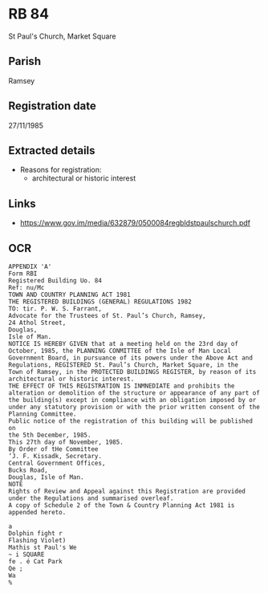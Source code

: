 # RB 84

St Paul's Church, Market Square

## Parish
Ramsey

## Registration date
27/11/1985

## Extracted details
* Reasons for registration:
  - architectural or historic interest


## Links
- https://www.gov.im/media/632879/0500084regbldstpaulschurch.pdf

## OCR
```
APPENDIX 'A'
Form RBI
Registered Building Uo. 84
Ref: nu/Mc
TOWN AND COUNTRY PLANNING ACT 1981
THE REGISTERED BUILDINGS (GENERAL) REGULATIONS 1982
TO: tir. P. W. S. Farrant,
Advocate for the Trustees of St. Paul’s Church, Ramsey,
24 Athol Street,
Douglas,
Isle of Man.
NOTICE IS HEREBY GIVEN that at a meeting held on the 23rd day of
October, 1985, the PLANNING CONMITTEE of the Isle of Man Local
Government Board, in pursuance of its powers under the Above Act and
Regulations, REGISTERED St. Paul’s Church, Market Square, in the
Town of Ramsey, in the PROTECTED BUILDINGS REGISTER, by reason of its
architectural or historic interest.
THE EFFECT OF THIS REGISTRATION IS INMNEDIATE and prohibits the
alteration or demolition of the structure or appearance of any part of
the building(s) except in compliance with an obligation imposed by or
under any statutory provision or with the prior written consent of the
Planning Committee.
Public notice of the registration of this building will be published on
the 5th December, 1985.
This 27th day of November, 1985.
By Order of tHe Committee
‘J. F. Kissadk, Secretary.
Central Government Offices,
Bucks Road,
Douglas, Isle of Man.
NOTE
Rights of Review and Appeal against this Registration are provided
under the Regulations and summarised overleaf.
A copy of Schedule 2 of the Town & Country Planning Act 1981 is
appended hereto.

a
Dolphin fight r
Flashing Violet)
Mathis st Paul's We
~ i SQUARE
fe . é Cat Park
Qe ;
Wa
%
```
